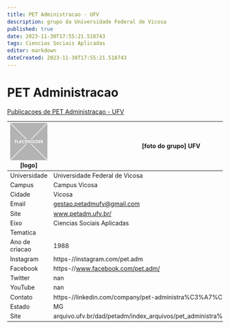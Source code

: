 ```yaml
---
title: PET Administracao - UFV
description: grupo da Universidade Federal de Vicosa
published: true
date: 2023-11-30T17:55:21.518743
tags: Ciencias Sociais Aplicadas
editor: markdown
dateCreated: 2023-11-30T17:55:21.518743
---
```


# PET Administracao

[Publicacoes de PET Administracao - UFV](/atividade/157PETAdministracaoUFV/feed.md)

| ![placeholder.png](/placeholder.png) [logo] | [foto do grupo] UFV         |
| ------------------------------------------- | ------------------------------------------------- |
| Universidade                                | Universidade Federal de Vicosa      |
| Campus                                      | Campus Vicosa            |
| Cidade                                      | Vicosa             |
| Email                                       | gestao.petadmufv@gmail.com             |
| Site                                        | www.petadm.ufv.br/              |
| Eixo                                        | Ciencias Sociais Aplicadas              |
| Tematica                                    |           |
| Ano de criacao                              | 1988        |
| Instagram                                   | https-//instagram.com/pet.adm         |
| Facebook                                    | https-//www.facebook.com/pet.adm/          |
| Twitter                                     | nan           |
| YouTube                                     | nan           |
| Contato                                     | https-//linkedin.com/company/pet-administra%C3%A7%C3%A3o-ufv         |
| Estado                                      |  MG            |
| Site                                        | arquivo.ufv.br/dad/petadm/index_arquivos/pet_administra%C3%A7%C3%A3o.htm |

